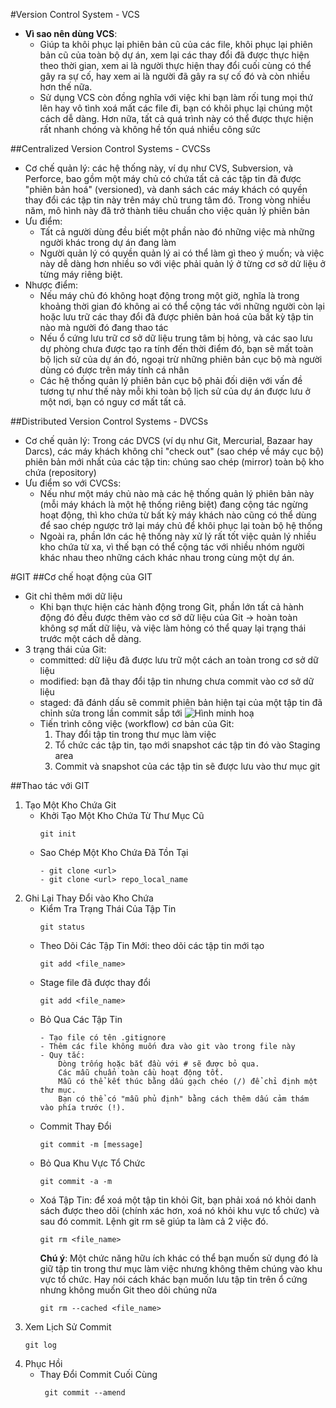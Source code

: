 #Version Control System - VCS
- **Vì sao nên dùng VCS**: 
    * Giúp ta khôi phục lại phiên bản cũ của các file, khôi phục lại phiên bản cũ của toàn bộ dự án, xem lại các thay đổi đã được thực hiện theo thời gian, xem ai là người thực hiện thay đổi cuối cùng có thể gây ra sự cố, hay xem ai là người đã gây ra sự cố đó và còn nhiều hơn thế nữa. 
    * Sử dụng VCS còn đồng nghĩa với việc khi bạn làm rối tung mọi thứ lên hay vô tình xoá mất các file đi, bạn có khôi phục lại chúng một cách dễ dàng. Hơn nữa, tất cả quá trình này có thể được thực hiện rất nhanh chóng và không hề tốn quá nhiều công sức

##Centralized Version Control Systems - CVCSs
- Cơ chế quản lý: các hệ thống này, ví dụ như CVS, Subversion, và Perforce, bao gồm một máy chủ có chứa tất cả các tập tin đã được "phiên bản hoá" (versioned), và danh sách các máy khách có quyền thay đổi các tập tin này trên máy chủ trung tâm đó. Trong vòng nhiều năm, mô hình này đã trở thành tiêu chuẩn cho việc quản lý phiên bản
- Ưu điểm: 
    * Tất cả người dùng đều biết một phần nào đó những việc mà những người khác trong dự án đang làm
    * Người quản lý có quyền quản lý ai có thể làm gì theo ý muốn; và việc này dễ dàng hơn nhiều so với việc phải quản lý ở từng cơ sở dử liệu ở từng máy riêng biệt.
- Nhược điểm:
    * Nếu máy chủ đó không hoạt động trong một giờ, nghĩa là trong khoảng thời gian đó không ai có thể cộng tác với những người còn lại hoặc lưu trữ các thay đổi đã được phiên bản hoá của bất kỳ tập tin nào mà người đó đang thao tác
    * Nếu ổ cứng lưu trữ cơ sở dữ liệu trung tâm bị hỏng, và các sao lưu dự phòng chưa được tạo ra tính đến thời điểm đó, bạn sẽ mất toàn bộ lịch sử của dự án đó, ngoại trừ những phiên bản cục bộ mà người dùng có được trên máy tính cá nhân
    * Các hệ thống quản lý phiên bản cục bộ phải đối diện với vấn đề tương tự như thế này mỗi khi toàn bộ lịch sử của dự án được lưu ở một nơi, bạn có nguy cơ mất tất cả.

##Distributed Version Control Systems - DVCSs
- Cơ chế quản lý: Trong các DVCS (ví dụ như Git, Mercurial, Bazaar hay Darcs), các máy khách không chỉ "check out" (sao chép về máy cục bộ) phiên bản mới nhất của các tập tin: chúng sao chép (mirror) toàn bộ kho chứa (repository)
- Ưu điểm so với CVCSs: 
    * Nếu như một máy chủ nào mà các hệ thống quản lý phiên bản này (mỗi máy khách là một hệ thống riêng biệt) đang cộng tác ngừng hoạt động, thì kho chứa từ bất kỳ máy khách nào cũng có thể dùng để sao chép ngược trở lại máy chủ để khôi phục lại toàn bộ hệ thống
    * Ngoài ra, phần lớn các hệ thống này xử lý rất tốt việc quản lý nhiều kho chứa từ xa, vì thế bạn có thể cộng tác với nhiều nhóm người khác nhau theo những cách khác nhau trong cùng một dự án.

#GIT
##Cơ chế hoạt động của GIT
- Git chỉ thêm mới dữ liệu
   + Khi bạn thực hiện các hành động trong Git, phần lớn tất cả hành động đó đều được thêm vào cơ sở dữ liệu của Git -> hoàn toàn không sợ mất dữ liệu, và việc làm hỏng có thể quay lại trạng thái trước một cách dễ dàng.
- 3 trạng thái của Git:
   + committed: dữ liệu đã được lưu trữ một cách an toàn trong cơ sở dữ liệu
   + modified: bạn đã thay đổi tập tin nhưng chưa commit vào cơ sở dữ liệu
   + staged: đã đánh dấu sẽ commit phiên bản hiện tại của một tập tin đã chỉnh sửa trong lần commit sắp tới
   ![Hình minh hoạ](https://git-scm.com/figures/18333fig0106-tn.png)
   + Tiến trình công việc (workflow) cơ bản của Git:
        1. Thay đổi tập tin trong thư mục làm việc
        2. Tổ chức các tập tin, tạo mới snapshot các tập tin đó vào Staging area
        3. Commit và snapshot của các tập tin sẽ được lưu vào thư mục git

##Thao tác với GIT
1. Tạo Một Kho Chứa Git
    * Khởi Tạo Một Kho Chứa Từ Thư Mục Cũ
       ``` 
       git init
    * Sao Chép Một Kho Chứa Đã Tồn Tại
        ```
        - git clone <url>
        - git clone <url> repo_local_name
2. Ghi Lại Thay Đổi vào Kho Chứa
    * Kiểm Tra Trạng Thái Của Tập Tin
        ```
        git status
    * Theo Dõi Các Tập Tin Mới: theo dõi các tập tin mới tạo
        ```
        git add <file_name>
    * Stage file đã được thay đổi
        ``` 
        git add <file_name>
    * Bỏ Qua Các Tập Tin
        ```
        - Tạo file có tên .gitignore
        - Thêm các file không muốn đưa vào git vào trong file này
        - Quy tắc: 
            Dòng trống hoặc bắt đầu với # sẽ được bỏ qua.  
            Các mẫu chuẩn toàn cầu hoạt động tốt.
            Mẫu có thể kết thúc bằng dấu gạch chéo (/) để chỉ định một thư mục.
            Bạn có thể có "mẫu phủ định" bằng cách thêm dấu cảm thám vào phía trước (!).
    * Commit Thay Đổi
        ```
        git commit -m [message]
    * Bỏ Qua Khu Vực Tổ Chức
        ```
        git commit -a -m 
    * Xoá Tập Tin: để xoá một tập tin khỏi Git, bạn phải xoá nó khỏi danh sách được theo dõi (chính xác hơn, xoá nó khỏi khu vực tổ chức) và sau đó commit. Lệnh git rm sẽ giúp ta làm cả 2 việc đó.
        ```
        git rm <file_name>
        ```
        **Chú ý**: Một chức năng hữu ích khác có thể bạn muốn sử dụng đó là giữ tập tin trong thư mục làm việc nhưng không thêm chúng vào khu vực tổ chức. Hay nói cách khác bạn muốn lưu tập tin trên ổ cứng nhưng không muốn Git theo dõi chúng nữa
        ```
        git rm --cached <file_name>
3. Xem Lịch Sử Commit
     ```
     git log
4. Phục Hồi
    * Thay Đổi Commit Cuối Cùng
        ```
         git commit --amend
        
        
    